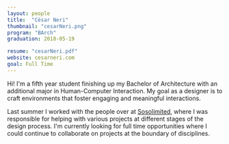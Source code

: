 ```yaml
---
layout: people
title:  "César Neri"
thumbnail: "cesarNeri.png"
program: "BArch"
graduation: 2018-05-19

resume: "cesarNeri.pdf"
website: cesarneri.com
goal: Full Time
---
```


Hi! I'm a fifth year student finishing up my Bachelor of Architecture with an additional major in Human-Computer Interaction. My goal as a designer is to craft environments that foster engaging and meaningful interactions.  

Last summer I worked with the people over at <a href="https://www.sosolimited.com">Sosolimited</a>, where I was responsible for helping with various projects at different stages of the design process. I'm currently looking for full time opportunities where I could continue to collaborate on projects at the boundary of disciplines.
